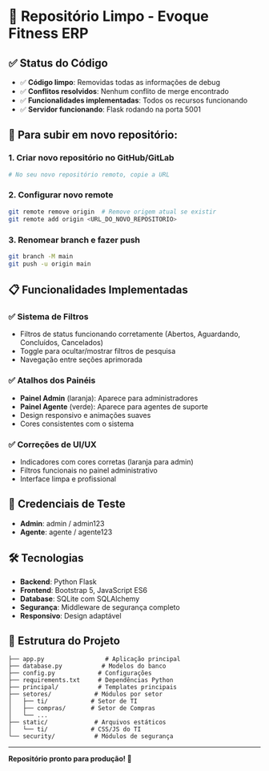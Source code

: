 # 🎯 Repositório Limpo - Evoque Fitness ERP

## ✅ Status do Código
- ✅ **Código limpo**: Removidas todas as informações de debug
- ✅ **Conflitos resolvidos**: Nenhum conflito de merge encontrado
- ✅ **Funcionalidades implementadas**: Todos os recursos funcionando
- ✅ **Servidor funcionando**: Flask rodando na porta 5001

## 🚀 Para subir em novo repositório:

### 1. Criar novo repositório no GitHub/GitLab
```bash
# No seu novo repositório remoto, copie a URL
```

### 2. Configurar novo remote
```bash
git remote remove origin  # Remove origem atual se existir
git remote add origin <URL_DO_NOVO_REPOSITORIO>
```

### 3. Renomear branch e fazer push
```bash
git branch -M main
git push -u origin main
```

## 📋 Funcionalidades Implementadas

### ✅ Sistema de Filtros
- Filtros de status funcionando corretamente (Abertos, Aguardando, Concluídos, Cancelados)
- Toggle para ocultar/mostrar filtros de pesquisa
- Navegação entre seções aprimorada

### ✅ Atalhos dos Painéis
- **Painel Admin** (laranja): Aparece para administradores
- **Painel Agente** (verde): Aparece para agentes de suporte
- Design responsivo e animações suaves
- Cores consistentes com o sistema

### ✅ Correções de UI/UX
- Indicadores com cores corretas (laranja para admin)
- Filtros funcionais no painel administrativo
- Interface limpa e profissional

## 🔐 Credenciais de Teste
- **Admin**: admin / admin123
- **Agente**: agente / agente123

## 🛠️ Tecnologias
- **Backend**: Python Flask
- **Frontend**: Bootstrap 5, JavaScript ES6
- **Database**: SQLite com SQLAlchemy
- **Segurança**: Middleware de segurança completo
- **Responsivo**: Design adaptável

## 📁 Estrutura do Projeto
```
├── app.py                 # Aplicação principal
├── database.py           # Modelos do banco
├── config.py            # Configurações
├── requirements.txt     # Dependências Python
├── principal/           # Templates principais
├── setores/            # Módulos por setor
│   ├── ti/            # Setor de TI
│   ├── compras/       # Setor de Compras
│   └── ...
├── static/             # Arquivos estáticos
│   └── ti/            # CSS/JS do TI
└── security/           # Módulos de segurança
```

---
**Repositório pronto para produção! 🎉**
